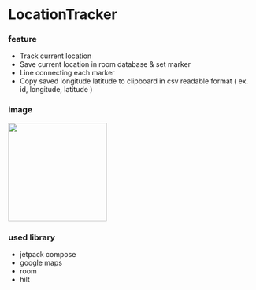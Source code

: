 # LocationTracker
### feature
- Track current location
- Save current location in room database & set marker
- Line connecting each marker
- Copy saved longitude latitude to clipboard in csv readable format ( ex. id, longitude, latitude )

### image
<img src="https://github.com/user-attachments/assets/7532fa15-305c-4482-8f04-d495d2fb0ba0" width="200">

### used library
- jetpack compose
- google maps
- room
- hilt
